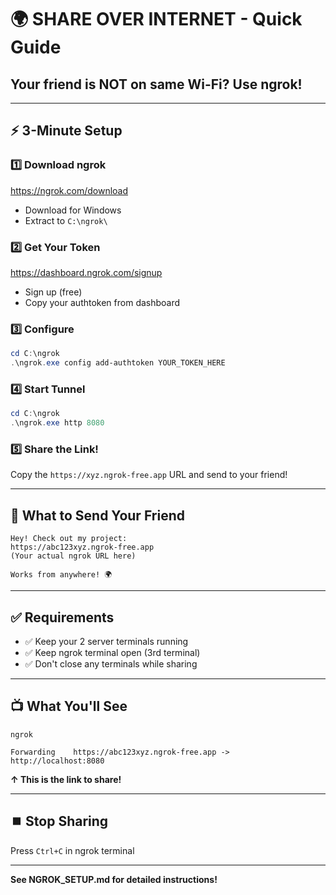 # 🌍 SHARE OVER INTERNET - Quick Guide

## Your friend is NOT on same Wi-Fi? Use ngrok!

---

## ⚡ 3-Minute Setup

### 1️⃣ Download ngrok
https://ngrok.com/download
- Download for Windows
- Extract to `C:\ngrok\`

### 2️⃣ Get Your Token
https://dashboard.ngrok.com/signup
- Sign up (free)
- Copy your authtoken from dashboard

### 3️⃣ Configure
```powershell
cd C:\ngrok
.\ngrok.exe config add-authtoken YOUR_TOKEN_HERE
```

### 4️⃣ Start Tunnel
```powershell
cd C:\ngrok
.\ngrok.exe http 8080
```

### 5️⃣ Share the Link!
Copy the `https://xyz.ngrok-free.app` URL and send to your friend!

---

## 📱 What to Send Your Friend

```
Hey! Check out my project:
https://abc123xyz.ngrok-free.app
(Your actual ngrok URL here)

Works from anywhere! 🌍
```

---

## ✅ Requirements

- ✅ Keep your 2 server terminals running
- ✅ Keep ngrok terminal open (3rd terminal)
- ✅ Don't close any terminals while sharing

---

## 📺 What You'll See

```
ngrok

Forwarding    https://abc123xyz.ngrok-free.app -> http://localhost:8080
```

**↑ This is the link to share!**

---

## ⏹️ Stop Sharing

Press `Ctrl+C` in ngrok terminal

---

**See NGROK_SETUP.md for detailed instructions!**
